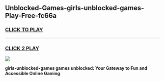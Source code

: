 
## Unblocked-Games-girls-unblocked-games-Play-Free-fc66a
<h3>
<a href="https://premium76.site?title=girls-unblocked-games&ref=22A">CLICK TO PLAY</a></h3>
<hr>

<h3>
<a href="https://premium76.site?title=girls-unblocked-games&ref=22A">CLICK 2 PLAY</a>
  
</h3>

<a href="https://premium76.site?title=girls-unblocked-games&ref=22A"><img src="https://clearcache.store/games.png"></a>


**girls-unblocked-games games unblocked: Your Gateway to Fun and Accessible Online Gaming**
